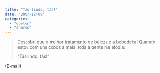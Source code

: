 ```yaml
---
title: "Tás lindo, tás!"
date: "2007-12-09"
categories:
  - "quotes"
  - "shares"
---
```


> Descobri que o melhor tratamento de beleza é a bebedeira! Quando estou com uns copos a mais, toda a gente me elogia:
>
> “Tás lindo, tás!”

(E-mail)
